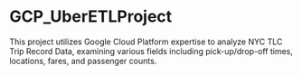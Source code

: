 # GCP_UberETLProject
This project utilizes Google Cloud Platform expertise to analyze NYC TLC Trip Record Data, examining various fields including pick-up/drop-off times, locations, fares, and passenger counts.

